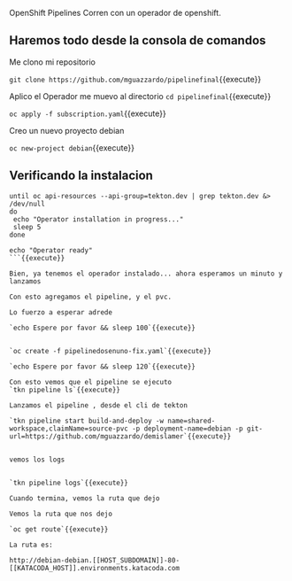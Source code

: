 OpenShift Pipelines Corren con un operador de openshift.


## Haremos todo desde la consola de comandos 

Me clono mi repositorio

`git clone https://github.com/mguazzardo/pipelinefinal`{{execute}}

Aplico el Operador
me muevo al directorio
`cd pipelinefinal`{{execute}}

`oc apply -f subscription.yaml`{{execute}}

Creo un nuevo proyecto debian

`oc new-project debian`{{execute}}

## Verificando la instalacion

```
until oc api-resources --api-group=tekton.dev | grep tekton.dev &> /dev/null
do 
 echo "Operator installation in progress..."
 sleep 5
done

echo "Operator ready"
```{{execute}}

Bien, ya tenemos el operador instalado... ahora esperamos un minuto y lanzamos

Con esto agregamos el pipeline, y el pvc.

Lo fuerzo a esperar adrede

`echo Espere por favor && sleep 100`{{execute}}


`oc create -f pipelinedosenuno-fix.yaml`{{execute}}

`echo Espere por favor && sleep 120`{{execute}}

Con esto vemos que el pipeline se ejecuto
`tkn pipeline ls`{{execute}}

Lanzamos el pipeline , desde el cli de tekton

`tkn pipeline start build-and-deploy -w name=shared-workspace,claimName=source-pvc -p deployment-name=debian -p git-url=https://github.com/mguazzardo/demislamer`{{execute}}


vemos los logs


`tkn pipeline logs`{{execute}}

Cuando termina, vemos la ruta que dejo

Vemos la ruta que nos dejo

`oc get route`{{execute}}

La ruta es:

http://debian-debian.[[HOST_SUBDOMAIN]]-80-[[KATACODA_HOST]].environments.katacoda.com

